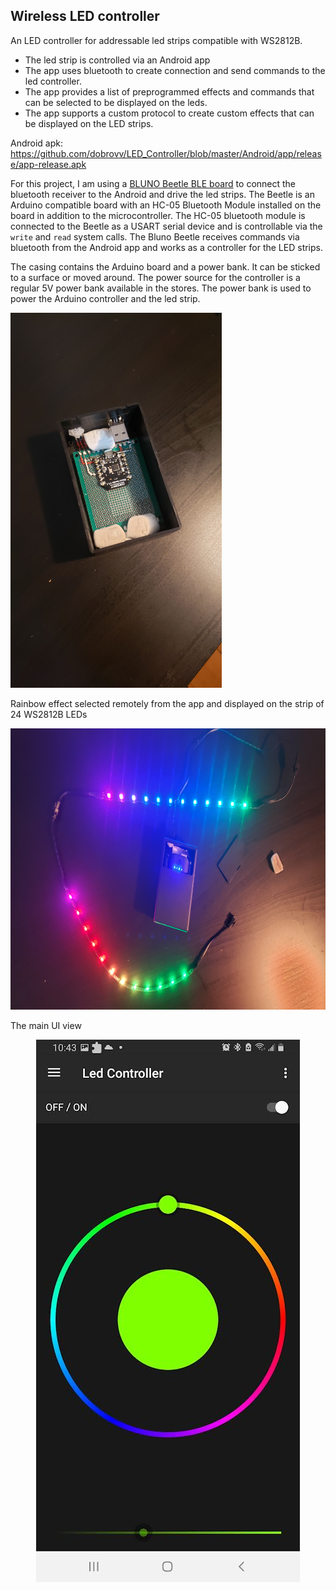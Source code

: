 <h2>Wireless LED controller</h2> 

An LED controller for addressable led strips compatible with WS2812B.

 * The led strip is controlled via an Android app
 * The app uses bluetooth to create connection and send commands to the led controller.
 * The app provides a list of preprogrammed effects and commands that can be selected to be displayed on the leds.
 * The app supports a custom protocol to create custom effects that can be displayed on the LED strips.
 
 Android apk: <a>https://github.com/dobrovv/LED_Controller/blob/master/Android/app/release/app-release.apk</a>
 
 
 For this project, I am using a <a href="https://www.dfrobot.com/product-1259.html">BLUNO Beetle BLE board<a> to connect the bluetooth receiver to the Android and drive the led strips.
 The Beetle is an Arduino compatible board with an HC-05 Bluetooth Module installed on the board in addition to the microcontroller.
 The HC-05 bluetooth module is connected to the Beetle as a USART serial device and is controllable via the ```write``` and ```read``` system calls. 
 The Bluno Beetle receives commands via bluetooth from the Android app and works as a controller for the LED strips.

The casing contains the Arduino board and a power bank. It can be sticked to a surface or moved around. The power source for the controller is a regular 5V power bank available in the stores. The power bank is used to power the Arduino controller and the led strip.

<p align="left">
<img src="https://github.com/dobrovv/LED_Controller/blob/master/Screens/20200823_015720.jpg?raw=true" width="338" height="600">
</p>

Rainbow effect selected remotely from the app and displayed on the strip of 24 WS2812B LEDs

<p align="center">
<img src="https://github.com/dobrovv/LED_Controller/blob/master/Screens/20200823_021428_2.jpg?raw=true" width="800" height="450">
</p>

The main UI view

<p align="center">
<img src="https://github.com/dobrovv/LED_Controller/blob/master/Screens/0.jpg?raw=true">
</p>
